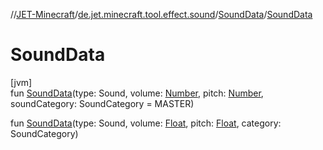 //[JET-Minecraft](../../../index.md)/[de.jet.minecraft.tool.effect.sound](../index.md)/[SoundData](index.md)/[SoundData](-sound-data.md)

# SoundData

[jvm]\
fun [SoundData](-sound-data.md)(type: Sound, volume: [Number](https://kotlinlang.org/api/latest/jvm/stdlib/kotlin/-number/index.html), pitch: [Number](https://kotlinlang.org/api/latest/jvm/stdlib/kotlin/-number/index.html), soundCategory: SoundCategory = MASTER)

fun [SoundData](-sound-data.md)(type: Sound, volume: [Float](https://kotlinlang.org/api/latest/jvm/stdlib/kotlin/-float/index.html), pitch: [Float](https://kotlinlang.org/api/latest/jvm/stdlib/kotlin/-float/index.html), category: SoundCategory)
